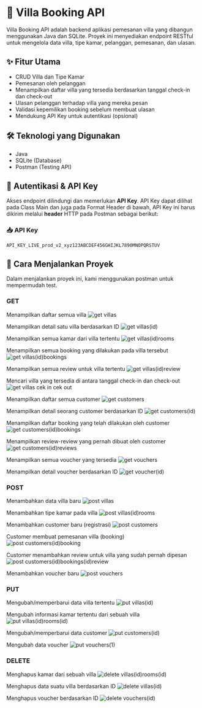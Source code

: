 # 🏡 Villa Booking API

Villa Booking API adalah backend aplikasi pemesanan villa yang dibangun menggunakan Java dan SQLite. Proyek ini menyediakan endpoint RESTful untuk mengelola data villa, tipe kamar, pelanggan, pemesanan, dan ulasan.

## ✨ Fitur Utama

- CRUD Villa dan Tipe Kamar
- Pemesanan oleh pelanggan
- Menampilkan daftar villa yang tersedia berdasarkan tanggal check-in dan check-out
- Ulasan pelanggan terhadap villa yang mereka pesan
- Validasi kepemilikan booking sebelum membuat ulasan
- Mendukung API Key untuk autentikasi (opsional)

## 🛠 Teknologi yang Digunakan

- Java
- SQLite (Database)
- Postman (Testing API)



## 🔐 Autentikasi & API Key

Akses endpoint dilindungi dan memerlukan **API Key**. API Key dapat dilihat pada Class Main dan juga pada Format Header di bawah, API Key ini harus dikirim melalui **header** HTTP pada Postman sebagai berikut:

### 📥 API Key
``` Authorization: Bearer http
API_KEY_LIVE_prod_v2_xyz123ABCDEF456GHIJKL7890MNOPQRSTUV
```

## 🚀 Cara Menjalankan Proyek
Dalam menjalankan proyek ini, kami menggunakan postman untuk mempermudah test.

### GET

Menampilkan daftar semua villa
![get villas](https://github.com/user-attachments/assets/53e8e218-bf5f-4f5d-a2bf-f5b703ebb33d)

Menampilkan detail satu villa berdasarkan ID
![get villas(id)](https://github.com/user-attachments/assets/462ba0cd-6278-4981-863e-519de9f6a781)

Menampilkan semua kamar dari villa tertentu
![get villas(id)rooms](https://github.com/user-attachments/assets/956c1c94-0af5-4139-8627-b091772d83ce)

Menampilkan semua booking yang dilakukan pada villa tersebut
![get villas(id)bookings](https://github.com/user-attachments/assets/cdbeb52b-459a-47dd-8ff6-26c62e797ed3)

Menampilkan semua review untuk villa tertentu
![get villas(id)review](https://github.com/user-attachments/assets/d717fe53-f535-4e82-87a5-0644d00a017f)

Mencari villa yang tersedia di antara tanggal check-in dan check-out
![get villas cek in   cek out](https://github.com/user-attachments/assets/bc80ad00-736b-4cff-aecc-6cc46b55280d)

Menampilkan daftar semua customer
![get customers](https://github.com/user-attachments/assets/0dcbd9e5-e1e9-47a3-8895-e9fbdadf8a65)

Menampilkan detail seorang customer berdasarkan ID
![get customers(id)](https://github.com/user-attachments/assets/ebb75454-0121-4234-aced-c17ff8714970)

Menampilkan daftar booking yang telah dilakukan oleh customer
![get customers(id)bookings](https://github.com/user-attachments/assets/40c28640-0047-4fa0-ace4-1dcbd71eae45)

Menampilkan review-review yang pernah dibuat oleh customer
![get customers(id)reviews](https://github.com/user-attachments/assets/a867d217-9dba-4591-a511-51ffd7bbf8bc)

Menampilkan semua voucher yang tersedia
![get vouchers](https://github.com/user-attachments/assets/3aed7ee6-43e8-4ca3-8792-a28bc7790505)

Menampilkan detail voucher berdasarkan ID
![get voucher(id)](https://github.com/user-attachments/assets/4c4fcc22-4b43-4317-8571-fbd5c09e67ce)

### POST

Menambahkan data villa baru
![post villas](https://github.com/user-attachments/assets/6cba02a2-46ba-4d0a-9e5b-4725f786aa3e)

Menambahkan tipe kamar pada villa
![post villas(id)rooms](https://github.com/user-attachments/assets/1ce6fce4-a84a-4950-807e-c8a18674ab04)

Menambahkan customer baru (registrasi)
![post customers](https://github.com/user-attachments/assets/2e3d8923-6818-43bf-b7f2-5a1485065242)

Customer membuat pemesanan villa (booking)
![post customers(id)booking](https://github.com/user-attachments/assets/5fefd700-0a3e-4cc3-b9f4-f217af5356c7)

Customer menambahkan review untuk villa yang sudah pernah dipesan
![post customers(id)bookings(id)review](https://github.com/user-attachments/assets/5b77880c-3e9b-47ea-8f9f-7435bdf16682)

Menambahkan voucher baru
![post vouchers](https://github.com/user-attachments/assets/6e3706e7-15d5-44d5-bb10-f2c641d74d2a)

### PUT
Mengubah/memperbarui data villa tertentu
![put villas(id)](https://github.com/user-attachments/assets/8f90da80-d940-476f-a129-aa6f9f673d3e)

Mengubah informasi kamar tertentu dari sebuah villa
![put villas(id)rooms(id)](https://github.com/user-attachments/assets/ea161c32-ba3f-4e0f-ada3-130fcc8057f4)

Mengubah/memperbarui data customer
![put customers(id)](https://github.com/user-attachments/assets/45017b70-9e61-49ef-ae28-d6ab2f7d83ba)

Mengubah data voucher
![put vouchers(1)](https://github.com/user-attachments/assets/aa911154-7586-4ab1-af05-d16d03084acd)

### DELETE

Menghapus kamar dari sebuah villa
![delete villas(id)rooms(id)](https://github.com/user-attachments/assets/1242b75c-0629-4d39-a41b-2e269a21f608)

Menghapus data suatu villa berdasarkan ID
![delete villas(id)](https://github.com/user-attachments/assets/1519b1c5-983d-4e5d-bac0-a9783143c957)

Menghapus voucher berdasarkan ID
![delete vouchers(id)](https://github.com/user-attachments/assets/1beaabf2-1de9-4247-a00f-b1e748d3d5a2)
